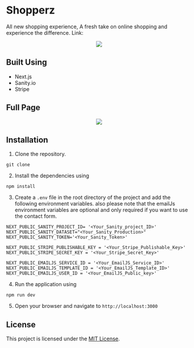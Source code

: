 # Shopperz

All new shopping experience, A fresh take on online shopping and experience the difference.
Link: 

<p align='center'>
    <img src="https://i.postimg.cc/c4hK90dB/mediamodifier-image.jpg" />
<!-- [![mediamodifier-image.jpg](https://i.postimg.cc/c4hK90dB/mediamodifier-image.jpg)](https://postimg.cc/QHBxVL9F) -->
</p>

## Built Using
- Next.js
- Sanity.io
- Stripe

## Full Page
<p align='center'>
    <img src="https://i.postimg.cc/h4nznpPj/screencapture-localhost-3000-2023-12-17-20-06-47.png" />
<!-- [![mediamodifier-image.jpg](https://i.postimg.cc/c4hK90dB/mediamodifier-image.jpg)](https://postimg.cc/QHBxVL9F) -->
</p>
<!-- [![screencapture-localhost-3000-2023-12-17-20-06-47.png](https://i.postimg.cc/J0T4c3XV/screencapture-localhost-3000-2023-12-17-20-06-47.png)](https://postimg.cc/V0C8zC4D) -->

## Installation

1. Clone the repository.
```
git clone
```
2. Install the dependencies using
```
npm install
```
3. Create a `.env` file in the root directory of the project and add the following environment variables. also please note that the emailJs environment variables are optional and only required if you want to use the contact form.
```
NEXT_PUBLIC_SANITY_PROJECT_ID= '<Your_Sanity_project_ID>'
NEXT_PUBLIC_SANITY_DATASET="<Your_Sanity_Production>"
NEXT_PUBLIC_SANITY_TOKEN='<Your_Sanity_Token>'

NEXT_PUBLIC_STRIPE_PUBLISHABLE_KEY = '<Your_Stripe_Publishable_Key>'
NEXT_PUBLIC_STRIPE_SECRET_KEY = '<Your_Stripe_Secret_Key>'

NEXT_PUBLIC_EMAILJS_SERVICE_ID = '<Your_EmailJS_Service_ID>'
NEXT_PUBLIC_EMAILJS_TEMPLATE_ID = '<Your_EmailJS_Template_ID>'
NEXT_PUBLIC_EMAILJS_USER_ID = '<Your_EmailJS_Public_key>'
```
4. Run the application using
```
npm run dev
```
5. Open your browser and navigate to `http://localhost:3000`


## License

This project is licensed under the [MIT License](LICENSE).
